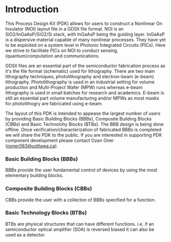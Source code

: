 
# Introduction
This Process Design Kit (PDK) allows for users to construct a Nonlinear On Insulator (NOI) layout file in a GDSII file format. NOI is an SiO2/InGaAsP/SiO2/Si stack, with InGaAsP being the guiding layer. InGaAsP is a dispersive material capable of many nonlinear processes. They have yet to be exploited on a system level in Photonic Integrated Circuits (PICs). Here we strive to facilitate PICs on NOI to conduct sensing, (quantum)computation and communications. 

GDSII files are an essential part of the semiconductor fabrication process as it's the file format (schematic) used for lithography. There are two main lithography techniques, photolithography and electron-beam (e-beam) lithography. Photolithography is used in an industrial setting for volume production and Multi-Project Wafer (MPW) runs whereas e-beam lithography is used in small batches for research and academics. E-beam is still an essential part volume manufacturing and/or MPWs as most masks for photolithogry are fabricated using e-beam. 

The layout of this PDK is intended to appease the largest number of users by providing Basic Building Blocks (BBBs), Composite Building Blocks (CBBs) and Basic Technolohy Blocks (BTBs). The BBB design is being done offline. Once verification/characterization of fabricated BBBs is completed we will share the PDK to the public. If you are interested in supporting PDK component development please contact Ozan Oner (ooner083@uottawa.ca).

### Basic Building Blocks (BBBs)
BBBs provide the user fundamental control of devices by using the most elementary building blocks.

### Composite Building Blocks (CBBs)
CBBs provide the user with a collecton of BBBs specified for a function. 

### Basic Technology Blocks (BTBs)
BTBs are physical structures that can have different functions. i.e. if an semiconductor optical amplifier (SOA) is reversed biased it can also be used as a detector. 
